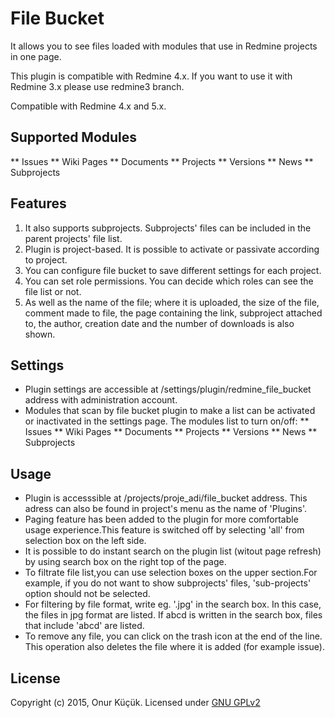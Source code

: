 
# File Bucket

It allows you to see files loaded with modules that use in Redmine projects in one page.

This plugin is compatible with Redmine 4.x. If you want to use it with Redmine 3.x please use redmine3 branch.

Compatible with Redmine 4.x and 5.x.


## Supported Modules
** Issues
** Wiki Pages
** Documents
** Projects
** Versions
** News
** Subprojects


## Features

1. It also supports subprojects. Subprojects' files can be included in the parent projects' file list.
2. Plugin is project-based. It is possible to activate or passivate according to project.
3. You can configure file bucket to save different settings for each project.
4. You can set role permissions. You can decide which roles can see the file list or not.
5. As well as the name of the file; where it is uploaded, the size of the file, comment made to file, the page containing the link, subproject attached to, the author, creation date and the number of downloads is also shown.


## Settings

* Plugin settings are accessible at /settings/plugin/redmine_file_bucket address with administration account.
* Modules that scan by file bucket plugin to make a list can be activated or inactivated in the settings page. The modules list to turn on/off:
** Issues
** Wiki Pages
** Documents
** Projects
** Versions
** News
** Subprojects


## Usage

* Plugin is accesssible at /projects/proje_adi/file_bucket address. This adress can also be found in project's menu as the name of 'Plugins'.
* Paging feature has been added to the plugin for more comfortable usage experience.This feature is switched off by selecting 'all' from selection box on the left side.
* It is possible to do instant search on the plugin list (witout page refresh) by using search box on the right top of the page.
* To filtrate file list,you can use selection boxes on the upper section.For example, if you do not want to show subprojects' files, 'sub-projects' option should not be selected. 
* For filtering by file format, write eg. '.jpg' in the search box. In this case, the files in jpg format are listed. If abcd is written in the search box, files that include 'abcd' are listed.
* To remove any file, you can click on the trash icon at the end of the line. This operation also deletes the file where it is added (for example issue).


## License

Copyright (c) 2015, Onur Küçük. Licensed under [GNU GPLv2](LICENSE)


